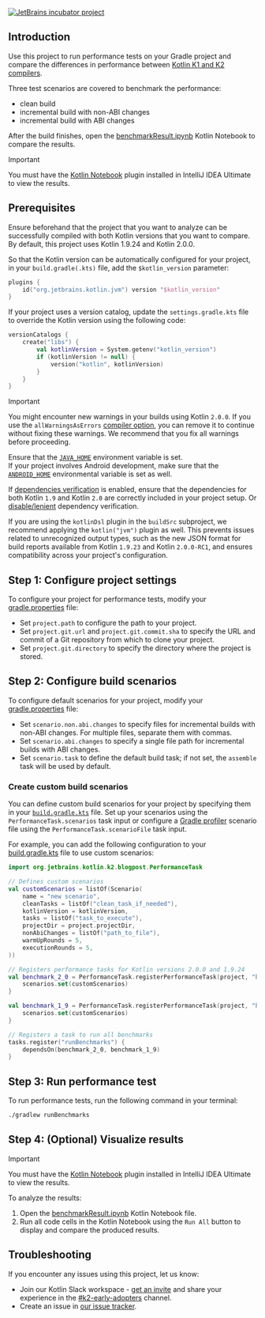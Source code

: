 [![JetBrains incubator project](https://jb.gg/badges/incubator-flat-square.svg)](https://confluence.jetbrains.com/display/ALL/JetBrains+on+GitHub)

## Introduction

Use this project to run performance tests on your Gradle project and compare the differences in
performance between [Kotlin K1 and K2 compilers](https://blog.jetbrains.com/kotlin/2023/02/k2-kotlin-2-0/). 

Three test scenarios are covered to benchmark the performance:

* clean build
* incremental build with non-ABI changes
* incremental build with ABI changes

After the build finishes, open the [benchmarkResult.ipynb](benchmarkResult.ipynb) Kotlin Notebook to compare the results.

> [!IMPORTANT]
> You must have the [Kotlin Notebook](https://blog.jetbrains.com/kotlin/2023/07/introducing-kotlin-notebook/) plugin 
> installed in IntelliJ IDEA Ultimate to view the results.

## Prerequisites

Ensure beforehand that the project that you want to analyze can be successfully compiled with both Kotlin versions that you want to compare.
By default, this project uses Kotlin 1.9.24 and Kotlin 2.0.0.

So that the Kotlin version can be automatically configured for your project, in your `build.gradle(.kts)` file, add the `$kotlin_version` parameter:

```kotlin
plugins {
    id("org.jetbrains.kotlin.jvm") version "$kotlin_version"
}
```

If your project uses a version catalog, update the `settings.gradle.kts` file to override the Kotlin version using the following code:

```kotlin
versionCatalogs {
    create("libs") {
        val kotlinVersion = System.getenv("kotlin_version")
        if (kotlinVersion != null) {
            version("kotlin", kotlinVersion)
        }
    }
}
```

> [!IMPORTANT]
> You might encounter new warnings in your builds using Kotlin `2.0.0`.
> If you use the `allWarningsAsErrors` [compiler option](gradle-compiler-options.md#attributes-common-to-jvm-js-and-js-dce), you can remove it to continue without fixing these warnings.
> We recommend that you fix all warnings before proceeding.

Ensure that the [`JAVA_HOME`](https://docs.oracle.com/cd/E19182-01/821-0917/inst_jdk_javahome_t/index.html) environment variable is set.  
If your project involves Android development, make sure that the [`ANDROID_HOME`](https://developer.android.com/tools/variables) 
environmental variable is set as well.

If [dependencies verification](https://docs.gradle.org/8.2.1/userguide/dependency_verification.html#sub:enabling-verification) is enabled,
ensure that the dependencies for both Kotlin `1.9` and Kotlin `2.0` are correctly included in your project setup.
Or [disable/lenient](https://docs.gradle.org/current/userguide/dependency_verification.html#sec:disabling-verification) dependency verification.

If you are using the `kotlinDsl` plugin in the `buildSrc` subproject, we recommend applying the `kotlin("jvm")` plugin as well.
This prevents issues related to unrecognized output types, such as the new JSON format for build reports available from Kotlin `1.9.23` and Kotlin `2.0.0-RC1`, and ensures compatibility across your project's configuration.

## Step 1: Configure project settings

To configure your project for performance tests, modify your [gradle.properties](gradle.properties) file:

* Set `project.path` to configure the path to your project.
* Set `project.git.url` and `project.git.commit.sha` to specify the URL and commit of a Git repository from which to clone your project.
* Set `project.git.directory` to specify the directory where the project is stored.

## Step 2: Configure build scenarios 

To configure default scenarios for your project, modify your [gradle.properties](gradle.properties) file:

* Set `scenario.non.abi.changes` to specify files for incremental builds with non-ABI changes. For multiple files, separate them with commas.
* Set `scenario.abi.changes` to specify a single file path for incremental builds with ABI changes.
* Set `scenario.task` to define the default build task; if not set, the `assemble` task will be used by default.

### Create custom build scenarios

You can define custom build scenarios for your project by specifying them in your [`build.gradle.kts`](build.gradle.kts) file.
Set up your scenarios using the `PerformanceTask.scenarios` task input or configure a
[Gradle profiler](https://github.com/gradle/gradle-profiler) scenario file using the `PerformanceTask.scenarioFile` task input.

For example, you can add the following configuration to your [build.gradle.kts](build.gradle.kts) file to use custom scenarios:

```kotlin
import org.jetbrains.kotlin.k2.blogpost.PerformanceTask

// Defines custom scenarios
val customScenarios = listOf(Scenario(
    name = "new scenario",
    cleanTasks = listOf("clean_task_if_needed"),
    kotlinVersion = kotlinVersion,
    tasks = listOf("task_to_execute"),
    projectDir = project.projectDir,
    nonAbiChanges = listOf("path_to_file"),
    warmUpRounds = 5,
    executionRounds = 5,
))

// Registers performance tasks for Kotlin versions 2.0.0 and 1.9.24
val benchmark_2_0 = PerformanceTask.registerPerformanceTask(project, "benchmark_2_0", "2.0.0") {
    scenarios.set(customScenarios)
}

val benchmark_1_9 = PerformanceTask.registerPerformanceTask(project, "benchmark_1_9", "1.9.24") {
    scenarios.set(customScenarios)
}

// Registers a task to run all benchmarks
tasks.register("runBenchmarks") {
    dependsOn(benchmark_2_0, benchmark_1_9)
}
```

## Step 3: Run performance test

To run performance tests, run the following command in your terminal:

```bash
./gradlew runBenchmarks
```

## Step 4: (Optional) Visualize results

> [!IMPORTANT]
> You must have the [Kotlin Notebook](https://blog.jetbrains.com/kotlin/2023/07/introducing-kotlin-notebook/) plugin 
> installed in IntelliJ IDEA Ultimate to view the results.

To analyze the results:

1. Open the [benchmarkResult.ipynb](benchmarkResult.ipynb) Kotlin Notebook file.
2. Run all code cells in the Kotlin Notebook using the `Run All` button to display and compare the produced results. 

## Troubleshooting

If you encounter any issues using this project, let us know:
* Join our Kotlin Slack workspace - [get an invite](https://surveys.jetbrains.com/s3/kotlin-slack-sign-up?_gl=1*ju6cbn*_ga*MTA3MTk5NDkzMC4xNjQ2MDY3MDU4*_ga_9J976DJZ68*MTY1ODMzNzA3OS4xMDAuMS4xNjU4MzQwODEwLjYw) and share your experience in the [#k2-early-adopters](https://kotlinlang.slack.com/archives/C03PK0PE257) channel.
* Create an issue in [our issue tracker](https://youtrack.jetbrains.com/newIssue?project=KT&summary=K2+release+migration+issue&description=Describe+the+problem+you+encountered+here.&c=tag+k2-release-migration).